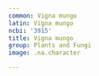 ```yaml
---
common: Vigna mungo
latin: Vigna mungo
ncbi: '3915'
title: Vigna mungo
group: Plants and Fungi
image: .na.character

---
```

